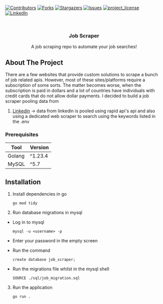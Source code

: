 [![Contributors][contributors-shield]][contributors-url]
[![Forks][forks-shield]][forks-url]
[![Stargazers][stars-shield]][stars-url]
[![Issues][issues-shield]][issues-url]
[![project_license][license-shield]][license-url]
[![LinkedIn][linkedin-shield]][linkedin-url]

<br />
<div align="center">
  <h3 align="center">Job Scraper</h3>

  <p align="center">
    A job scraping repo to automate your job searches!
    <br />
  </p>
</div>

## About The Project

There are a few websites that provide custom solutions to scrape a bunch of job related apis. However, most of these sites/platforms require a subscription of some sorts. The matter becomes worse, when the subscription is paid in dollars and a lot of countries have individuals with credit cards that do not allow dollar payments.
I decided to build a job scraper pooling data from

1. [Linkedin](https://linkedin.com) -> data from linkedin is pooled using rapid api's api and also using a dedicated web scraper to search using the keywords listed in the .env

### Prerequisites

| Tool   | Version |
| ------ | ------- |
| Golang | ^1.23.4 |
| MySQL  | ^5.7    |

## Installation

1. Install dependencies in go

   ```
   go mod tidy
   ```

2. Run database migrations in mysql

- Log in to mysql

  ```
  mysql -u <username> -p

  ```

- Enter your password in the empty screen
- Run the command
  ```
  create database job_scraper;
  ```
- Run the migrations file whilst in the mysql shell
  ```
  SOURCE ./sql/job_migration.sql
  ```

3. Run the application
   ```
   go run .
   ```

<!-- MARKDOWN LINKS & IMAGES -->
<!-- https://www.markdownguide.org/basic-syntax/#reference-style-links -->

[contributors-shield]: https://img.shields.io/github/contributors/doobie-droid/job_scraper.svg?style=for-the-badge
[contributors-url]: https://github.com/doobie-droid/job_scraper/graphs/contributors
[forks-shield]: https://img.shields.io/github/forks/doobie-droid/job_scraper.svg?style=for-the-badge
[forks-url]: https://github.com/doobie-droid/job_scraper/network/members
[stars-shield]: https://img.shields.io/github/stars/doobie-droid/job_scraper.svg?style=for-the-badge
[stars-url]: https://github.com/doobie-droid/job_scraper/stargazers
[issues-shield]: https://img.shields.io/github/issues/doobie-droid/job_scraper.svg?style=for-the-badge
[issues-url]: https://github.com/doobie-droid/job_scraper/issues
[license-shield]: https://img.shields.io/github/license/doobie-droid/job_scraper.svg?style=for-the-badge
[license-url]: https://github.com/doobie-droid/job_scraper/blob/master/LICENSE
[linkedin-shield]: https://img.shields.io/badge/-LinkedIn-black.svg?style=for-the-badge&logo=linkedin&colorB=555
[linkedin-url]: https://www.linkedin.com/in/leslie-douglas-074a6112a/
